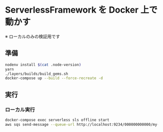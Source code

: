 # ServerlessFramework を Docker 上で動かす

※ ローカルのみの検証用です

## 準備

```bash
nodenv install $(cat .node-version)
yarn
./layers/builds/build_gems.sh
docker-compose up --build --force-recreate -d
```

## 実行

### ローカル実行

```bash
docker-compose exec serverless sls offline start
aws sqs send-message --queue-url http://localhost:9234/000000000000/my-queue-development --message-body "Hello World" --endpoint-url http://localhost:9324
```
